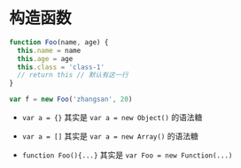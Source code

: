 # 构造函数

```js
function Foo(name, age) {
  this.name = name
  this.age = age
  this.class = 'class-1'
  // return this // 默认有这一行
}

var f = new Foo('zhangsan', 20)
```

- `var a = {}` 其实是 `var a = new Object()` 的语法糖

- `var a = []` 其实是 `var a = new Array()` 的语法糖

- `function Foo(){...}` 其实是 `var Foo = new Function(...)`